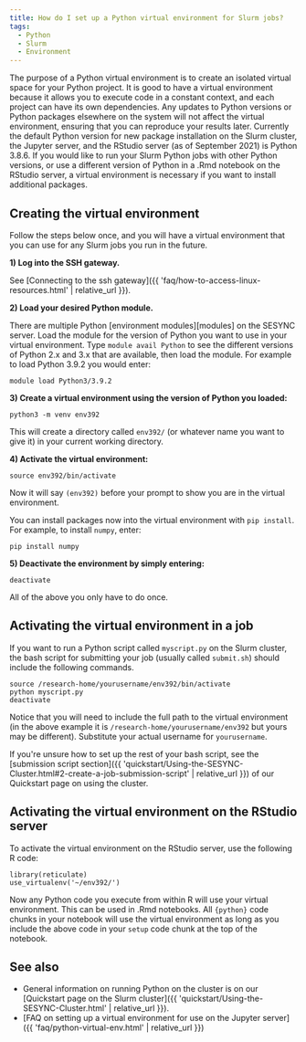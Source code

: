 ```yaml
---
title: How do I set up a Python virtual environment for Slurm jobs?
tags:
  - Python
  - Slurm
  - Environment
---
```

The purpose of a Python virtual environment is to create an isolated virtual space for your Python project. It is good to have a virtual environment because it allows you to execute code in a constant context, and each project can have its own dependencies. Any updates to Python versions or Python packages elsewhere on the system will not affect the virtual environment, ensuring that you can reproduce your results later.
Currently the default Python version for new package installation on the Slurm cluster, the Jupyter server, and the RStudio server (as of September 2021) is Python 3.8.6. If you would like to run your Slurm Python jobs with other Python versions, or use a different version of Python in a .Rmd notebook on the RStudio server, a virtual environment is necessary if you want to install additional packages.             

## Creating the virtual environment

Follow the steps below once, and you will have a virtual environment that you can use for any Slurm jobs you run in the future.

**1) Log into the SSH gateway.**

See [Connecting to the ssh gateway]({{ 'faq/how-to-access-linux-resources.html' | relative_url }}).

**2) Load your desired Python module.**

There are multiple Python [environment modules][modules] on the SESYNC server. Load the module for the version of Python you want to use in your virtual environment. Type `module avail Python` to see the different versions of Python 2.x and 3.x that are available, then load the module. For example to load Python 3.9.2 you would enter:

```
module load Python3/3.9.2
```

**3) Create a virtual environment using the version of Python you loaded:**

```
python3 -m venv env392
```

This will create a directory called `env392/` (or whatever name you want to give it) in your current working directory.

**4) Activate the virtual environment:**

```
source env392/bin/activate
```

Now it will say `(env392)` before your prompt to show you are in the virtual environment.

You can install packages now into the virtual environment with `pip install`. For example, to install `numpy`, enter:

```
pip install numpy
```

**5) Deactivate the environment by simply entering:**

```
deactivate
```

All of the above you only have to do once.

## Activating the virtual environment in a job

If you want to run a Python script called `myscript.py` on the Slurm cluster, the bash script for submitting your job (usually called `submit.sh`) should include the following commands.

```
source /research-home/yourusername/env392/bin/activate
python myscript.py
deactivate
```

Notice that you will need to include the full path to the virtual environment (in the above example it is `/research-home/yourusername/env392` but yours may be different). Substitute your actual username for `yourusername`.

If you're unsure how to set up the rest of your bash script, see the [submission script section]({{ 'quickstart/Using-the-SESYNC-Cluster.html#2-create-a-job-submission-script' | relative_url }}) of our Quickstart page on using the cluster.  

## Activating the virtual environment on the RStudio server

To activate the virtual environment on the RStudio server, use the following R code:

```
library(reticulate)
use_virtualenv('~/env392/')
```

Now any Python code you execute from within R will use your virtual environment. This can be used in .Rmd notebooks. All `{python}` code chunks in your notebook will use the virtual environment as long as you include the above code in your `setup` code chunk at the top of the notebook.

## See also

- General information on running Python on the cluster is on our [Quickstart page on the Slurm cluster]({{ 'quickstart/Using-the-SESYNC-Cluster.html' | relative_url }}).
- [FAQ on setting up a virtual environment for use on the Jupyter server]({{ 'faq/python-virtual-env.html' | relative_url }})

